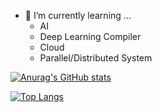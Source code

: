

<!--
**lee-wonho/lee-wonho** is a ✨ _special_ ✨ repository because its `README.md` (this file) appears on your GitHub profile.

Here are some ideas to get you started:

- 🔭 I’m currently working on ...

- 👯 I’m looking to collaborate on ...
- 🤔 I’m looking for help with ...
- 💬 Ask me about ...
- 📫 How to reach me: ...
- 😄 Pronouns: ...
- ⚡ Fun fact: ...
-->
- 🌱 I’m currently learning ...
   - AI
   - Deep Learning Compiler
   - Cloud
   - Parallel/Distributed System
   
[![Anurag's GitHub stats](https://github-readme-stats.vercel.app/api?username=asuan99)](https://github.com/anuraghazra/github-readme-stats)

[![Top Langs](https://github-readme-stats.vercel.app/api/top-langs/?username=asuan99)](https://github.com/anuraghazra/github-readme-stats)

<!--
[![trophy](https://github-profile-trophy.vercel.app/?username=asuan99)](https://github.com/ryo-ma/github-profile-trophy)
-->
